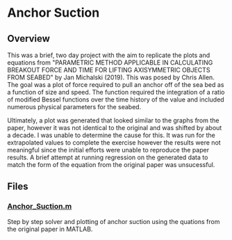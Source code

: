 # Anchor Suction

## Overview
This was a brief, two day project with the aim to replicate the plots and equations from "PARAMETRIC METHOD APPLICABLE IN CALCULATING BREAKOUT FORCE AND TIME FOR LIFTING AXISYMMETRIC OBJECTS FROM SEABED" by Jan Michalski (2019). This was posed by Chris Allen. The goal was a plot of force required to pull an anchor off of the sea bed as a function of size and speed. The function required the integration of a ratio of modified Bessel functions over the time history of the value and included numerous physical parameters for the seabed.

Ultimately, a plot was generated that looked similar to the graphs from the paper, however it was not identical to the original and was shifted by about a decade. I was unable to determine the cause for this. It was run for the extrapolated values to complete the exercise however the results were not meaningful since the initial efforts were unable to reproduce the paper results. A brief attempt at running regression on the generated data to match the form of the equation from the original paper was unsucessful.

## Files
### [Anchor_Suction.m](Anchor_Suction.m)
Step by step solver and plotting of anchor suction using the quations from the original paper in MATLAB.